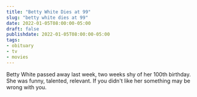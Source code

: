 ```yaml
---
title: "Betty White Dies at 99"
slug: "betty white dies at 99"
date: 2022-01-05T08:00:00-05:00
draft: false
publishdate: 2022-01-05T08:00:00-05:00
tags:
- obituary
- tv
- movies
---
```


Betty White passed away last week, two weeks shy of her 100th birthday. She was funny, talented, relevant. If you didn't like her something may be wrong with you.
